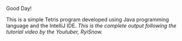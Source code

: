 Good Day!

This is a simple Tetris program developed using Java programming language and the IntelliJ IDE. 
*This is the complete output following the tutorial video by the Youtuber, RyiSnow.*

